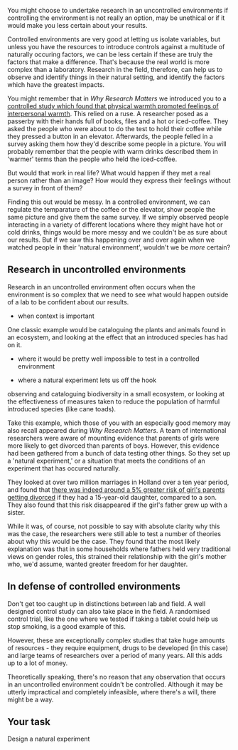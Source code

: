 You might choose to undertake research in an uncontrolled environments if controlling the environment is not really an option, may be unethical or if it would make you less certain about your results.

Controlled environments are very good at letting us isolate variables, but unless you have the resources to introduce controls against a multitude of naturally occuring factors, we can be less certain if these are truly the factors that make a difference.  That's because the real world is more complex than a laboratory.  Research in the field, therefore, can help us to observe and identify things in their natural setting, and identify the factors which have the greatest impacts. 

You might remember that in _Why Research Matters_ we introduced you to a [controlled study which found that physical warmth promoted feelings of interpersonal warmth](link).  This relied on a ruse.  A researcher posed as a passerby with their hands full of books, files and a hot or iced-coffee.  They asked the people who were about to do the test to hold their coffee while they pressed a button in an elevator.  Afterwards, the people felled in a survey asking them how they'd describe some people in a picture.  You will probably remember that the people with warm drinks described them in 'warmer' terms than the people who held the iced-coffee.

But would that work in real life? What would happen if they met a real person rather than an image?  How would they express their feelings without a survey in front of them?  

Finding this out would be messy.  In a controlled environment, we can regulate the temparature of the coffee or the elevator, show people the same picture and give them the same survey.  If we simply observed people interacting in a variety of different locations where they might have hot or cold drinks, things would be more messy and we couldn't be as sure about our results.  But if we saw this happening over and over again when we watched people in their 'natural environment', wouldn't we be _more_ certain?  






## Research in uncontrolled environments

Research in an uncontrolled environment often occurs when the environment is so complex that we need to see what would happen outside of a lab to be confident about our results.  


- when context is important

One classic example would be cataloguing the plants and animals found in an ecosystem, and looking at the effect that an introduced species has had on it.

- where it would be pretty well impossible to test in a controlled environment

- where a natural experiment lets us off the hook


observing and cataloguing biodiversity in a small ecosystem, or looking at the effectiveness of measures taken to reduce the population of harmful introduced species (like cane toads).  


Take this example, which those of you with an especially good memory may also recall appeared during _Why Research Matters_.  A team of international researchers were aware of mounting evidence that parents of girls were more likely to get divorced than parents of boys.  However, this evidence had been gathered from a bunch of data testing other things.  So they set up a 'natural experiment,' or a situation that meets the conditions of an experiment that has occured naturally.

They looked at over two million marriages in Holland over a ten year period, and found that [there was indeed around a 5% greater risk of girl's parents getting divorced](https://theconversation.com/parents-of-teenage-daughters-more-likely-to-divorce-study-84704) if they had a 15-year-old daughter, compared to a son.  They also found that this risk disappeared if the girl's father grew up with a sister.  

While it was, of course, not possible to say with absolute clarity why this was the case, the researchers were still able to test a number of theories about why this would be the case.  They found that the most likely explanation was that in some households where fathers held very traditional views on gender roles, this strained their relationship with the girl's mother who, we'd assume, wanted greater freedom for her daughter.  

## In defense of controlled environments

Don't get too caught up in distinctions between lab and field.  A well designed control study can also take place in the field.  A randomised control trial, like the one where we tested if taking a tablet could help us stop smoking, is a good example of this.

However, these are exceptionally complex studies that take huge amounts of resources - they require equipment, drugs to be developed (in this case) and large teams of researchers over a period of many years.  All this adds up to a lot of money.  

Theoretically speaking, there's no reason that any observation that occurs in an uncontrolled environment couldn't be controlled.  Although it may be utterly impractical and completely infeasible, where there's a will, there might be a way.

## Your task

Design a natural experiment
